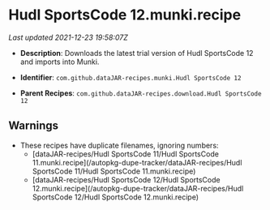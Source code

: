# Hudl SportsCode 12.munki.recipe

_Last updated 2021-12-23 19:58:07Z_

- **Description**: Downloads the latest trial version of Hudl SportsCode 12 and imports into Munki.

- **Identifier**: `com.github.dataJAR-recipes.munki.Hudl SportsCode 12`

- **Parent Recipes**: `com.github.dataJAR-recipes.download.Hudl SportsCode 12`

## Warnings

- These recipes have duplicate filenames, ignoring numbers:
    - [dataJAR-recipes/Hudl SportsCode 11/Hudl SportsCode 11.munki.recipe](/autopkg-dupe-tracker/dataJAR-recipes/Hudl SportsCode 11/Hudl SportsCode 11.munki.recipe)
    - [dataJAR-recipes/Hudl SportsCode 12/Hudl SportsCode 12.munki.recipe](/autopkg-dupe-tracker/dataJAR-recipes/Hudl SportsCode 12/Hudl SportsCode 12.munki.recipe)